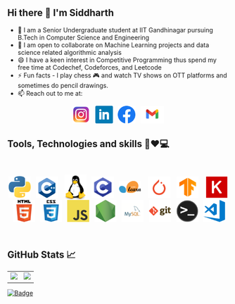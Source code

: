 ## Hi there 👋 I'm Siddharth

- 🔭 I am a Senior Undergraduate student at IIT Gandhinagar pursuing B.Tech in Computer Science and Engineering
- 👯 I am open to collaborate on Machine Learning projects and data science related algorithmic analysis 
- 😄 I have a keen interest in Competitive Programming thus spend my free time at Codechef, Codeforces, and Leetcode
- ⚡ Fun facts - I play chess 🎮 and watch TV shows on OTT platforms and sometimes do pencil drawings. 
- 📫 Reach out to me at:

<p align='center'>
<a href="https://www.instagram.com/siddharthsoni82/"><img height="40" src="icons/insta.png"></a>&nbsp;&nbsp;
<a href="https://www.linkedin.com/in/siddharth-soni-20210319b/"><img height="40" src="icons/linkedin.png"></a>&nbsp;&nbsp;
<a href="https://www.facebook.com/sonisiddharth10/"><img height="40" src="icons/fb.png"></a>&nbsp;&nbsp;
<a href="mailto:siddharth.soni@iitgn.ac.in"><img height="40" src="icons/gmail.png"></a>
</p>

## Tools, Technologies and skills 🔧❤️💻 

<br>
<p align="center">
<img align="center" alt="Python" width="50" src="icons/python.png" />&nbsp;&nbsp;
<img align="center" alt="C++" width="50" src="icons/cpp.png" /> &nbsp;&nbsp;
<img align="center" alt="Linux" width="50" src="icons/linux.png" />&nbsp;&nbsp;
<img align="center" alt="C" width="50" src="icons/c.png" />&nbsp;&nbsp;
<img align="center" alt="sklearn" width="50" src="icons/sklearn.png" /> &nbsp;&nbsp;
<img align="center" alt="pytorch" width="50" src="icons/pytorch.png" /> &nbsp;&nbsp;
<img align="center" alt="tensorflow" width="50" src="icons/tf.png" /> &nbsp;&nbsp;
<img align="center" alt="keras" width="50" src="icons/keras.png" /> &nbsp;&nbsp;
<img align="center" alt="HTML5" width="50" src="icons/html.png" />&nbsp;&nbsp;
<img align="center" alt="CSS3" width="50" src="icons/css.png" />&nbsp;&nbsp;
<img align="center" alt="JavaScript" width="50" src="icons/javascript.png" />&nbsp;&nbsp;
<img align="center" alt="Node.js" width="50" src="icons/nodejs.png" />&nbsp;&nbsp;
<img align="center" alt="MySQL" width="50" src="icons/mysql.png" />&nbsp;&nbsp;
<img align="center" alt="Git" width="50" src="icons/git.png" />&nbsp;&nbsp;
<img align="center" alt="Terminal" width="50" src="icons/terminal.png" />&nbsp;&nbsp;
<img align="center" alt="Visual Studio Code" width="50" src="icons/visual-studio-code.png" />&nbsp;&nbsp;
</p>

<br>

## GitHub Stats 📈

<table width="100%">
  <tr>
    <td>
      <img height="200em" src="https://github-readme-stats.vercel.app/api?username=SoniSiddharth&show_icons=true&hide_border=true" /> 
    </td>
    <td> 
      <img height="200em" src="https://github-readme-stats.vercel.app/api/top-langs/?username=SoniSiddharth&show_icons=true&locale=en&layout=compact"/> 
    </td>
  </tr>
<table>

[![Badge](https://cp-logo.vercel.app/codechef/siddharth_4096)](https://www.codechef.com/users/siddharth_4096)






